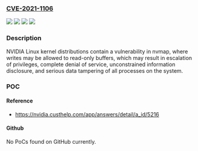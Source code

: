 ### [CVE-2021-1106](https://cve.mitre.org/cgi-bin/cvename.cgi?name=CVE-2021-1106)
![](https://img.shields.io/static/v1?label=Product&message=Jetson%20AGX%20Xavier%20series%2C%20Jetson%20Xavier%20NX%2C%20Jetson%20TX2%20series%2C%20Jetson%20TX2%20NX%2C%20Jetson%20Nano%2C%20Jetson%20Nano%202GB%2C%20Jetson%20TX1&color=blue)
![](https://img.shields.io/static/v1?label=Product&message=Shield%20TV&color=blue)
![](https://img.shields.io/static/v1?label=Version&message=n%2Fa&color=blue)
![](https://img.shields.io/static/v1?label=Vulnerability&message=escalation%20of%20privileges%2C%20denial%20of%20service%2C%20information%20disclosure%2C%20and%20data%20tampering&color=brighgreen)

### Description

NVIDIA Linux kernel distributions contain a vulnerability in nvmap, where writes may be allowed to read-only buffers, which may result in escalation of privileges, complete denial of service, unconstrained information disclosure, and serious data tampering of all processes on the system.

### POC

#### Reference
- https://nvidia.custhelp.com/app/answers/detail/a_id/5216

#### Github
No PoCs found on GitHub currently.

